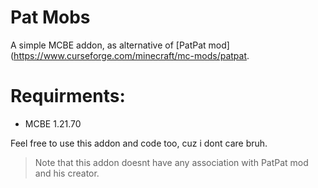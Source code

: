 # Pat Mobs

A simple MCBE addon, as alternative of [PatPat mod](https://www.curseforge.com/minecraft/mc-mods/patpat.

# Requirments:
+ MCBE 1.21.70

Feel free to use this addon and code too, cuz i dont care bruh.

> Note that this addon doesnt have any association with PatPat mod and his creator.

